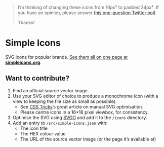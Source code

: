 > I’m thinking of changing these icons from 16px² to padded 24px². If you have an opinion, please answer [this one-question Twitter poll](https://twitter.com/bathtype/status/847069496191963136).
> 
> Thanks!

# Simple Icons

SVG icons for popular brands. [See them all on one page at **simpleicons.org**](https://simpleicons.org).

## Want to contribute?

1. Find an official source vector image.
2. Use your SVG editor of choice to produce a monochrome icon (with a view to keeping the file size as small as possible).
   - See [CSS Tricks](https://css-tricks.com/understanding-and-manually-improving-svg-optimization/)’s great article on manual SVG optimisation.
   - Please centre icons in a 16&times;16 pixel viewbox, for consistency.
3. Optimise the SVG using [SVGO](https://github.com/svg/svgo) and add it to the `/icons` directory.
4. Add an entry to `/src/simple-icons.json` with:
   - The icon title
   - The HEX colour value
   - The URL of the source vector image (or the page it’s available at)
